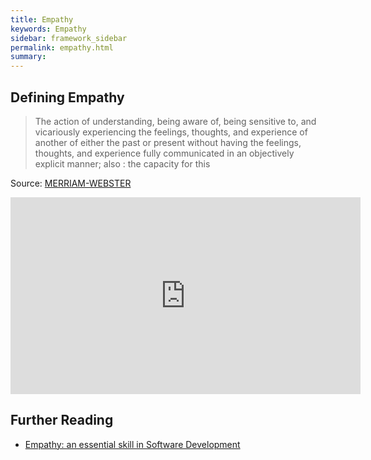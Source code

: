 ```yaml
---
title: Empathy
keywords: Empathy
sidebar: framework_sidebar
permalink: empathy.html
summary:
---
```


## Defining Empathy
> The action of understanding, being aware of, being sensitive to, and vicariously experiencing the feelings, thoughts, and experience of another of either the past or present without having the feelings, thoughts, and experience fully communicated in an objectively explicit manner; also :   the capacity for this

Source: [MERRIAM-WEBSTER](http://www.merriam-webster.com/dictionary/empathy)

<iframe width="560" height="315" src="https://www.youtube.com/embed/1Evwgu369Jw" frameborder="0" allowfullscreen></iframe>

## Further Reading
* [Empathy: an essential skill in Software Development](http://codingwithempathy.com/2016/05/03/empathy-an-essential-skill-in-software-development/)
